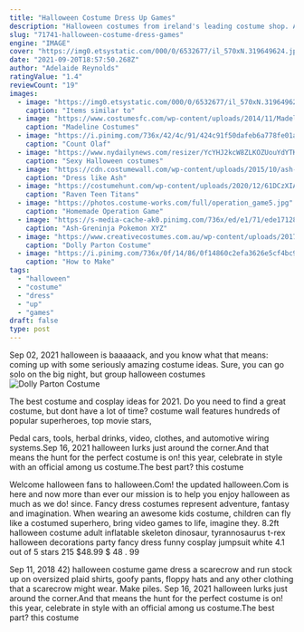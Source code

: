 ```yaml
---
title: "Halloween Costume Dress Up Games"
description: "Halloween costumes from ireland's leading costume shop. All items in stock! huge range of halloween costumes and funny fancy dress costumes. Free delivery available. Order now with express"
slug: "71741-halloween-costume-dress-games"
engine: "IMAGE"
cover: "https://img0.etsystatic.com/000/0/6532677/il_570xN.319649624.jpg"
date: "2021-09-20T18:57:50.268Z"
author: "Adelaide Reynolds"
ratingValue: "1.4"
reviewCount: "19"
images:
  - image: "https://img0.etsystatic.com/000/0/6532677/il_570xN.319649624.jpg"
    caption: "Items similar to"
  - image: "https://www.costumesfc.com/wp-content/uploads/2014/11/Madeline-Halloween-Costume.jpg"
    caption: "Madeline Costumes"
  - image: "https://i.pinimg.com/736x/42/4c/91/424c91f50dafeb6a778fe01a1596a7e9.jpg"
    caption: "Count Olaf"
  - image: "https://www.nydailynews.com/resizer/YcYHJ2kcW8ZLKOZUouYdYTKdoE0=/1200x0/arc-anglerfish-arc2-prod-tronc.s3.amazonaws.com/public/GN2M5LWGF4PDHO6F46DEAIEX3E.jpg"
    caption: "Sexy Halloween costumes"
  - image: "https://cdn.costumewall.com/wp-content/uploads/2015/10/ash-ketchum-costume.jpg"
    caption: "Dress like Ash"
  - image: "https://costumehunt.com/wp-content/uploads/2020/12/61DCzXIAWuL._AC_UX679_.jpg"
    caption: "Raven Teen Titans"
  - image: "https://photos.costume-works.com/full/operation_game5.jpg"
    caption: "Homemade Operation Game"
  - image: "https://s-media-cache-ak0.pinimg.com/736x/ed/e1/71/ede1712889042b483ea491c418af8104--greninja-costume-pokemon-costumes.jpg"
    caption: "Ash-Greninja Pokemon XYZ"
  - image: "https://www.creativecostumes.com.au/wp-content/uploads/2017/03/dolly-parton.jpg"
    caption: "Dolly Parton Costume"
  - image: "https://i.pinimg.com/736x/0f/14/86/0f14860c2efa3626e5cf4bc9a83fcbdf--glow-sticks-a-stick.jpg"
    caption: "How to Make"
tags:
  - "halloween"
  - "costume"
  - "dress"
  - "up"
  - "games"
draft: false
type: post
---
```


Sep 02, 2021 halloween is baaaaack, and you know what that means: coming up with some seriously amazing costume ideas. Sure, you can go solo on the big night, but group halloween costumes
![Dolly Parton Costume](https://www.creativecostumes.com.au/wp-content/uploads/2017/03/dolly-parton.jpg "Dolly Parton Costume")

The best costume and cosplay ideas for 2021. Do you need to find a great costume, but dont have a lot of time? costume wall features hundreds of popular superheroes, top movie stars,
<!--inArticleAds-->

<!--galleryOne-->

Pedal cars, tools, herbal drinks, video, clothes, and automotive wiring systems.Sep 16, 2021 halloween lurks just around the corner.And that means the hunt for the perfect costume is on! this year, celebrate in style with an official among us costume.The best part? this costume
<!--inArticleAds-->

<!--galleryTwo-->

Welcome halloween fans to halloween.Com! the updated halloween.Com is here and now more than ever our mission is to help you enjoy halloween as much as we do! since. Fancy dress costumes represent adventure, fantasy and imagination. When wearing an awesome kids costume, children can fly like a costumed superhero, bring video games to life, imagine they. 8.2ft halloween costume adult inflatable skeleton dinosaur, tyrannosaurus t-rex halloween decorations party fancy dress funny cosplay jumpsuit white 4.1 out of 5 stars 215 $48.99 $ 48 . 99
<!--galleryThree-->

Sep 11, 2018 42) halloween costume game  dress a scarecrow and run stock up on oversized plaid shirts, goofy pants, floppy hats and any other clothing that a scarecrow might wear. Make piles. Sep 16, 2021 halloween lurks just around the corner.And that means the hunt for the perfect costume is on! this year, celebrate in style with an official among us costume.The best part? this costume